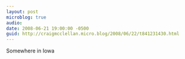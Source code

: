 ```yaml
---
layout: post
microblog: true
audio: 
date: 2008-06-21 19:00:00 -0500
guid: http://craigmcclellan.micro.blog/2008/06/22/t841231430.html
---
```

Somewhere in Iowa
